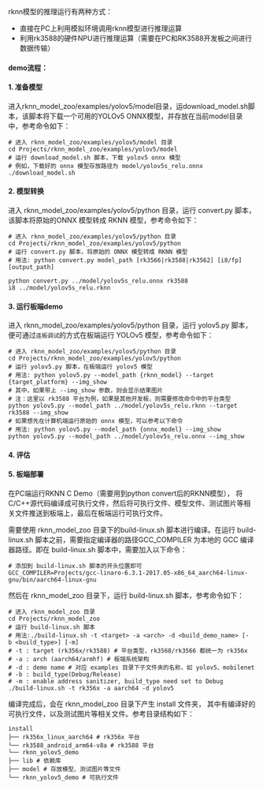 
rknn模型的推理运行有两种方式：
* 直接在PC上利用模拟环境调用rknn模型进行推理运算
* 利用rk3588的硬件NPU进行推理运算（需要在PC和RK3588开发板之间进行数据传输）

#### demo流程：


#### 1. 准备模型


进入rknn_model_zoo/examples/yolov5/model目录，运download_model.sh脚本，该脚本将下载一个可用的YOLOv5 ONNX模型，并存放在当前model目录中，参考命令如下：

```shell
# 进入 rknn_model_zoo/examples/yolov5/model 目录
cd Projects/rknn_model_zoo/examples/yolov5/model
# 运行 download_model.sh 脚本，下载 yolov5 onnx 模型
# 例如，下载好的 onnx 模型存放路径为 model/yolov5s_relu.onnx
./download_model.sh
```
#### 2. 模型转换

进入 rknn_model_zoo/examples/yolov5/python 目录，运行 convert.py 脚本，该脚本将原始的ONNX 模型转成 RKNN 模型，参考命令如下：
```shell
# 进入 rknn_model_zoo/examples/yolov5/python 目录
cd Projects/rknn_model_zoo/examples/yolov5/python
# 运行 convert.py 脚本，将原始的 ONNX 模型转成 RKNN 模型
# 用法: python convert.py model_path [rk3566|rk3588|rk3562] [i8/fp][output_path]

python convert.py ../model/yolov5s_relu.onnx rk3588
i8 ../model/yolov5s_relu.rknn
```

#### 3. 运行板端demo

进入 rknn_model_zoo/examples/yolov5/python 目录，运行 yolov5.py 脚本，便可通过`连板调试`的方式在板端运行 YOLOv5 模型，参考命令如下：

```shell
# 进入 rknn_model_zoo/examples/yolov5/python 目录
cd Projects/rknn_model_zoo/examples/yolov5/python
# 运行 yolov5.py 脚本，在板端运行 yolov5 模型
# 用法: python yolov5.py --model_path {rknn_model} --target
{target_platform} --img_show
# 其中，如果带上 --img_show 参数，则会显示结果图片
# 注：这里以 rk3588 平台为例，如果是其他开发板，则需要修改命令中的平台类型
python yolov5.py --model_path ../model/yolov5s_relu.rknn --target
rk3588 --img_show
# 如果想先在计算机端运行原始的 onnx 模型，可以参考以下命令
# 用法: python yolov5.py --model_path {onnx_model} --img_show
python yolov5.py --model_path ../model/yolov5s_relu.onnx --img_show
```

#### 4. 评估




#### 5. 板端部署

在PC端运行RKNN C Demo（需要用到python convert后的RKNN模型）， 将C/C++源代码编译成可执行文件，然后将可执行文件、模型文件、测试图片等相关文件推送到板端上，最后在板端运行可执行文件。

需要使用 rknn_model_zoo 目录下的build-linux.sh 脚本进行编译。在运行 build-linux.sh 脚本之前，需要指定编译器的路径GCC_COMPILER 为本地的 GCC 编译器路径。即在 build-linux.sh 脚本中，需要加入以下命令：
```shell
# 添加到 build-linux.sh 脚本的开头位置即可
GCC_COMPILER=Projects/gcc-linaro-6.3.1-2017.05-x86_64_aarch64-linux-gnu/bin/aarch64-linux-gnu
```

然后在 rknn_model_zoo 目录下，运行 build-linux.sh 脚本，参考命令如下：

```shell
# 进入 rknn_model_zoo 目录
cd Projects/rknn_model_zoo
# 运行 build-linux.sh 脚本
# 用法:./build-linux.sh -t <target> -a <arch> -d <build_demo_name> [-
b <build_type>] [-m]
# -t : target (rk356x/rk3588) # 平台类型，rk3568/rk3566 都统一为 rk356x
# -a : arch (aarch64/armhf) # 板端系统架构
# -d : demo name # 对应 examples 目录下子文件夹的名称，如 yolov5、mobilenet
# -b : build_type(Debug/Release)
# -m : enable address sanitizer, build_type need set to Debug
./build-linux.sh -t rk356x -a aarch64 -d yolov5
```

编译完成后，会在 rknn_model_zoo 目录下产生 install 文件夹， 其中有编译好的可执行文件，以及测试图片等相关文件。参考目录结构如下：


```shell
install
├── rk356x_linux_aarch64 # rk356x 平台
└── rk3588_android_arm64-v8a # rk3588 平台
└── rknn_yolov5_demo
├── lib # 依赖库
├── model # 存放模型、测试图片等文件
└── rknn_yolov5_demo # 可执行文件
```